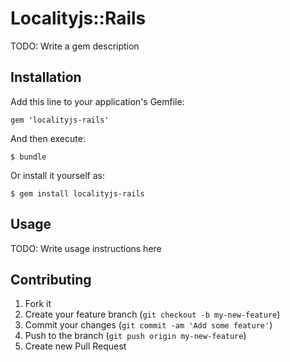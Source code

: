 # Localityjs::Rails

TODO: Write a gem description

## Installation

Add this line to your application's Gemfile:

    gem 'localityjs-rails'

And then execute:

    $ bundle

Or install it yourself as:

    $ gem install localityjs-rails

## Usage

TODO: Write usage instructions here

## Contributing

1. Fork it
2. Create your feature branch (`git checkout -b my-new-feature`)
3. Commit your changes (`git commit -am 'Add some feature'`)
4. Push to the branch (`git push origin my-new-feature`)
5. Create new Pull Request
